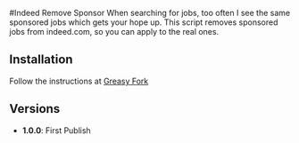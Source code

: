 #Indeed Remove Sponsor
When searching for jobs, too often I see the same sponsored jobs which gets your hope up. This script removes sponsored jobs from indeed.com, so you can apply to the real ones.

## Installation
Follow the instructions at [Greasy Fork](https://greasyfork.org/en/scripts/32596-indeed-remove-sponsor)

## Versions
* **1.0.0**: First Publish
